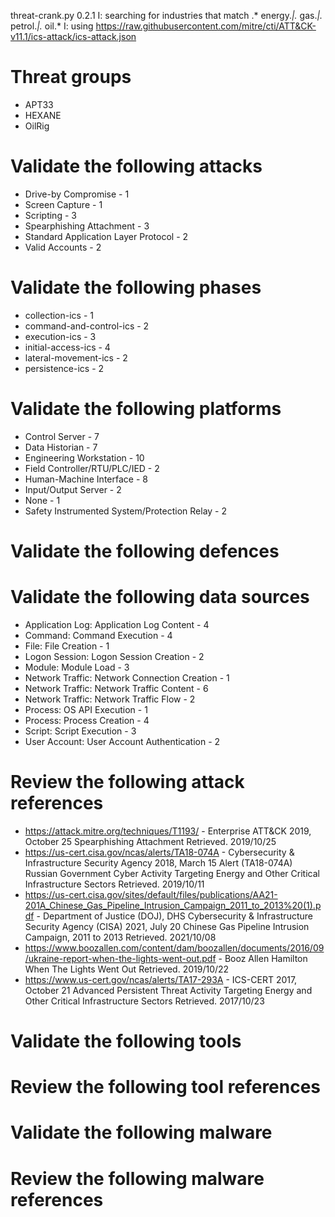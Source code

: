 threat-crank.py 0.2.1
I: searching for industries that match .* energy.*|.* gas.*|.* petrol.*|.* oil.*
I: using https://raw.githubusercontent.com/mitre/cti/ATT&CK-v11.1/ics-attack/ics-attack.json
# Threat groups

* APT33
* HEXANE
* OilRig

# Validate the following attacks

* Drive-by Compromise - 1
* Screen Capture - 1
* Scripting - 3
* Spearphishing Attachment - 3
* Standard Application Layer Protocol - 2
* Valid Accounts - 2

# Validate the following phases

* collection-ics - 1
* command-and-control-ics - 2
* execution-ics - 3
* initial-access-ics - 4
* lateral-movement-ics - 2
* persistence-ics - 2

# Validate the following platforms

* Control Server - 7
* Data Historian - 7
* Engineering Workstation - 10
* Field Controller/RTU/PLC/IED - 2
* Human-Machine Interface - 8
* Input/Output Server - 2
* None - 1
* Safety Instrumented System/Protection Relay - 2

# Validate the following defences


# Validate the following data sources

* Application Log: Application Log Content - 4
* Command: Command Execution - 4
* File: File Creation - 1
* Logon Session: Logon Session Creation - 2
* Module: Module Load - 3
* Network Traffic: Network Connection Creation - 1
* Network Traffic: Network Traffic Content - 6
* Network Traffic: Network Traffic Flow - 2
* Process: OS API Execution - 1
* Process: Process Creation - 4
* Script: Script Execution - 3
* User Account: User Account Authentication - 2

# Review the following attack references

* https://attack.mitre.org/techniques/T1193/ - Enterprise ATT&CK 2019, October 25 Spearphishing Attachment Retrieved. 2019/10/25 
* https://us-cert.cisa.gov/ncas/alerts/TA18-074A - Cybersecurity & Infrastructure Security Agency 2018, March 15 Alert (TA18-074A) Russian Government Cyber Activity Targeting Energy and Other Critical Infrastructure Sectors Retrieved. 2019/10/11 
* https://us-cert.cisa.gov/sites/default/files/publications/AA21-201A_Chinese_Gas_Pipeline_Intrusion_Campaign_2011_to_2013%20(1).pdf - Department of Justice (DOJ), DHS Cybersecurity & Infrastructure Security Agency (CISA) 2021, July 20 Chinese Gas Pipeline Intrusion Campaign, 2011 to 2013 Retrieved. 2021/10/08 
* https://www.boozallen.com/content/dam/boozallen/documents/2016/09/ukraine-report-when-the-lights-went-out.pdf - Booz Allen Hamilton   When The Lights Went Out Retrieved. 2019/10/22 
* https://www.us-cert.gov/ncas/alerts/TA17-293A - ICS-CERT 2017, October 21 Advanced Persistent Threat Activity Targeting Energy and Other Critical Infrastructure Sectors Retrieved. 2017/10/23 

# Validate the following tools


# Review the following tool references


# Validate the following malware


# Review the following malware references


